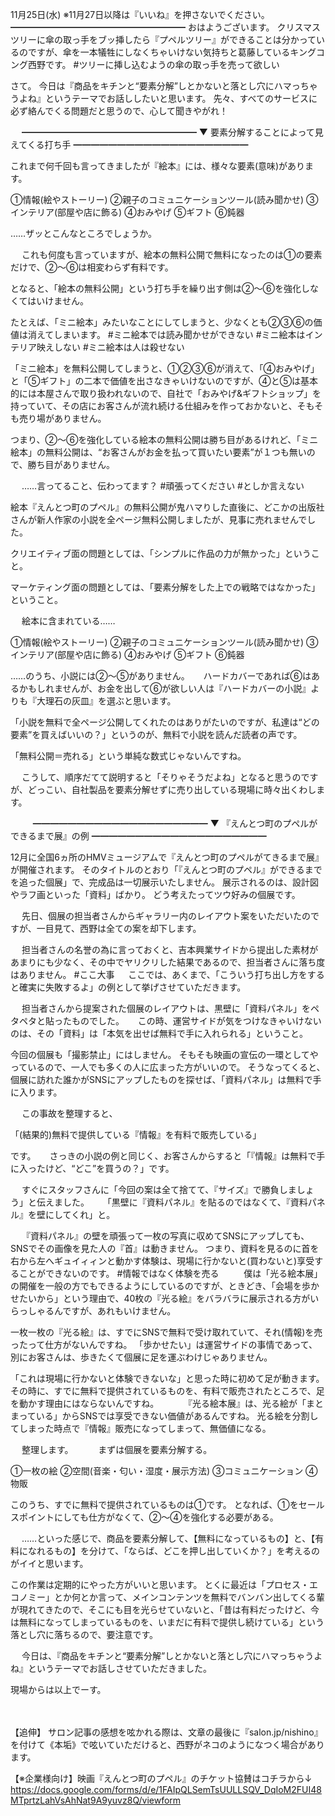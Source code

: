 11月25日(水) ※11月27日以降は『いいね』を押さないでください。
━━━━━━━━━━━━━━━━━━━━
おはようございます。
クリスマスツリーに傘の取っ手をブッ挿したら『プペルツリー』ができることは分かっているのですが、傘を一本犠牲にしなくちゃいけない気持ちと葛藤しているキングコング西野です。
#ツリーに挿し込むようの傘の取っ手を売って欲しい

さて。
今日は『商品をキチンと“要素分解”しとかないと落とし穴にハマっちゃうよね』というテーマでお話ししたいと思います。
先々、すべてのサービスに必ず絡んでくる問題だと思うので、心して聞きやがれ！

　
━━━━━━━━━━━━━━━━━━━━
▼ 要素分解することによって見えてくる打ち手
━━━━━━━━━━━━━━━━━━━━

これまで何千回も言ってきましたが『絵本』には、様々な要素(意味)があります。

①情報(絵やストーリー)
②親子のコミュニケーションツール(読み聞かせ)
③インテリア(部屋や店に飾る)
④おみやげ
⑤ギフト
⑥鈍器

……ザッとこんなところでしょうか。

　
これも何度も言っていますが、絵本の無料公開で無料になったのは①の要素だけで、②～⑥は相変わらず有料です。

となると、「絵本の無料公開」という打ち手を繰り出す側は②～⑥を強化しなくてはいけません。

たとえば、「ミニ絵本」みたいなことにしてしまうと、少なくとも②③⑥の価値は消えてしまいます。
#ミニ絵本では読み聞かせができない
#ミニ絵本はインテリア映えしない
#ミニ絵本は人は殺せない

「ミニ絵本」を無料公開してしまうと、①②③⑥が消えて、「④おみやげ」と「⑤ギフト」の二本で価値を出さなきゃいけないのですが、④と⑤は基本的には本屋さんで取り扱われないので、自社で「おみやげ&ギフトショップ」を持っていて、その店にお客さんが流れ続ける仕組みを作っておかないと、そもそも売り場がありません。

つまり、②～⑥を強化している絵本の無料公開は勝ち目があるけれど、「ミニ絵本」の無料公開は、“お客さんがお金を払って買いたい要素”が１つも無いので、勝ち目がありません。

　
……言ってること、伝わってます？
#頑張ってください
#としか言えない
　

絵本『えんとつ町のプペル』の無料公開が鬼ハマりした直後に、どこかの出版社さんが新人作家の小説を全ページ無料公開しましたが、見事に売れませんでした。

クリエイティブ面の問題としては、「シンプルに作品の力が無かった」ということ。

マーケティング面の問題としては、「要素分解をした上での戦略ではなかった」ということ。

　
絵本に含まれている……

①情報(絵やストーリー)
②親子のコミュニケーションツール(読み聞かせ)
③インテリア(部屋や店に飾る)
④おみやげ
⑤ギフト
⑥鈍器

……のうち、小説には②～⑤がありません。
　
ハードカバーであれば⑥はあるかもしれませんが、お金を出して⑥が欲しい人は『ハードカバーの小説』よりも『大理石の灰皿』を選ぶと思います。

「小説を無料で全ページ公開してくれたのはありがたいのですが、私達は“どの要素”を買えばいいの？」というのが、無料で小説を読んだ読者の声です。

「無料公開＝売れる」という単純な数式じゃないんですね。

　
こうして、順序だてて説明すると「そりゃそうだよね」となると思うのですが、どっこい、自社製品を要素分解せずに売り出している現場に時々出くわします。

　
　
━━━━━━━━━━━━━━━━━━━━
▼ 『えんとつ町のプペルができるまで展』の例
━━━━━━━━━━━━━━━━━━━━

12月に全国6ヵ所のHMVミュージアムで『えんとつ町のプペルがてきるまで展』が開催されます。
そのタイトルのとおり「『えんとつ町のプペル』ができるまでを追った個展」で、完成品は一切展示いたしません。
展示されるのは、設計図やラフ画といった「資料」ばかり。
どう考えたってツウ好みの個展です。

　
先日、個展の担当者さんからギャラリー内のレイアウト案をいただいたのですが、一目見て、西野は全ての案を却下します。

　
担当者さんの名誉の為に言っておくと、吉本興業サイドから提出した素材があまりにも少なく、その中でヤリクリした結果であるので、担当者さんに落ち度はありません。
#ここ大事
　
ここでは、あくまで、「こういう打ち出し方をすると確実に失敗するよ」の例として挙げさせていただきます。

　
担当者さんから提案された個展のレイアウトは、黒壁に「資料パネル」をペタペタと貼ったものでした。
　
この時、運営サイドが気をつけなきゃいけないのは、その「資料」は「本気を出せば無料で手に入れられる」ということ。

今回の個展も「撮影禁止」にはしません。
そもそも映画の宣伝の一環としてやっているので、一人でも多くの人に広まった方がいいので。
そうなってくると、個展に訪れた誰かがSNSにアップしたものを探せば、「資料パネル」は無料で手に入ります。

　
この事故を整理すると、

「(結果的)無料で提供している『情報』を有料で販売している」

です。
　
さっきの小説の例と同じく、お客さんからすると「『情報』は無料で手に入ったけど、“どこ”を買うの？」です。

　
すぐにスタッフさんに「今回の案は全て捨てて、『サイズ』で勝負しましょう」と伝えました。
　
「黒壁に『資料パネル』を貼るのではなくて、『資料パネル』を壁にしてくれ」と。

　
『資料パネル』の壁を頑張って一枚の写真に収めてSNSにアップしても、SNSでその画像を見た人の『首』は動きません。
つまり、資料を見るのに首を右から左へギュイィィンと動かす体験は、現場に行かないと(買わないと)享受することができないのです。
#情報ではなく体験を売る
　
　
僕は「光る絵本展」の開催を一般の方でもできるようにしているのですが、ときどき、「会場を歩かせたいから」という理由で、40枚の『光る絵』をバラバラに展示される方がいらっしゃるんですが、あれもいけません。

一枚一枚の『光る絵』は、すでにSNSで無料で受け取れていて、それ(情報)を売ったって仕方がないんですね。
「歩かせたい」は運営サイドの事情であって、別にお客さんは、歩きたくて個展に足を運ぶわけじゃありません。

「これは現場に行かないと体験できないな」と思った時に初めて足が動きます。
その時に、すでに無料で提供されているものを、有料で販売されたところで、足を動かす理由にはならないんですね。
　
　
『光る絵本展』は、光る絵が「まとまっている」からSNSでは享受できない価値があるんですね。
光る絵を分割してしまった時点で『情報』販売になってしまって、無価値になる。
　

　
整理します。
　
　
まずは個展を要素分解する。

①一枚の絵
②空間(音楽・匂い・湿度・展示方法)
③コミュニケーション
④物販

このうち、すでに無料で提供されているものは①です。
となれば、①をセールスポイントにしても仕方がなくて、②～④を強化する必要がある。

　
……といった感じで、商品を要素分解して、【無料になっているもの】と、【有料になれるもの】を分けて、「ならば、どこを押し出していくか？」を考えるのがイイと思います。

この作業は定期的にやった方がいいと思います。
とくに最近は「プロセス・エコノミー」とか何とか言って、メインコンテンツを無料でバンバン出してくる輩が現れてきたので、そこにも目を光らせていないと、「昔は有料だったけど、今は無料になってしまっているものを、いまだに有料で提供し続けている」という落とし穴に落ちるので、要注意です。

　
今日は、『商品をキチンと“要素分解”しとかないと落とし穴にハマっちゃうよね』というテーマでお話しさせていただきました。

現場からは以上でーす。

　
　
　

【追伸】
サロン記事の感想を呟かれる際は、文章の最後に『salon.jp/nishino』を付けて《本垢》で呟いていただけると、西野がネコのようになつく場合があります。

【※企業様向け】映画『えんとつ町のプペル』のチケット協賛はコチラから↓
https://docs.google.com/forms/d/e/1FAIpQLSemTsUULLSQV_DqIoM2FUI48MTprtzLahVsAhNat9A9yuvz8Q/viewform
